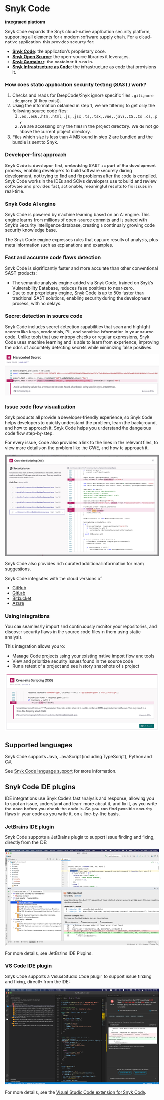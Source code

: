 # Snyk Code

**Integrated platform**

Snyk Code expands the Snyk cloud-native application security platform, supporting all elements for a modern software supply chain. For a cloud-native application, this provides security for:

* [**Snyk Code**](https://docs.snyk.io/snyk-code): the application’s proprietary code.
* [**Snyk Open Source**](https://docs.snyk.io/snyk-open-source): the open-source libraries it leverages.
* [**Snyk Container**](https://docs.snyk.io/snyk-container): the container it runs in.
* [**Snyk Infrastructure as Code**](https://docs.snyk.io/snyk-infrastructure-as-code): the infrastructure as code that provisions it.

### How does static application security testing \(SAST\) work?

1. Checks and reads for DeepCode/Snyk ignore specific files `.gitignore` `.dcignore` \(if they exist\).
2. Using the information obtained in step 1, we are filtering to get only the following source code files:
   1. `.es,.es6,.htm,.html,.js,.jsx,.ts,.tsx,.vue,.java,.CS,.Cs,.cs,.py`
   2. We are accessing only the files in the project directory. We do not go above the current project directory.
3. Files which size is less than 4 MB found in step 2 are bundled and the bundle is sent to Snyk.

### Developer-first approach

Snyk Code is developer-first, embedding SAST as part of the development process, enabling developers to build software securely during development, not trying to find and fix problems after the code is compiled. Snyk Code works in the IDEs and SCMs developers use to build and review software and provides fast, actionable, meaningful results to fix issues in real-time.

### Snyk Code AI engine

Snyk Code is powered by machine learning based on an AI engine. This engine learns from millions of open-source commits and is paired with Snyk’s Security Intelligence database, creating a continually growing code security knowledge base.

The Snyk Code engine expresses rules that capture results of analysis, plus meta information such as explanations and examples.

### Fast and accurate code flaws detection

Snyk Code is significantly faster and more accurate than other conventional SAST products:

* The semantic analysis engine added via Snyk Code, trained on Snyk’s Vulnerability Database, reduces false positives to near-zero.
* Due to our proprietary engine, Snyk Code is up to 50x faster than traditional SAST solutions, enabling security during the development process, with no delays.

### Secret detection in source code

Snyk Code includes secret detection capabilities that scan and highlight secrets like keys, credentials, PII, and sensitive information in your source code. Unlike tools that use entropy checks or regular expressions, Snyk Code uses machine learning and is able to learn from experience, improving the odds of accurately detecting secrets while minimizing false positives.

![](../.gitbook/assets/image5.png)

### Issue code flow visualization

Snyk products all provide a developer-friendly experience, so Snyk Code helps developers to quickly understand the problem, learn the background, and how to approach it. Snyk Code helps you understand the dangerous code flow step-by-step.

For every issue, Code also provides a link to the lines in the relevant files, to view more details on the problem like the CWE, and how to approach it.

![](../.gitbook/assets/image2-2-.png)

Snyk Code also provides rich curated additional information for many suggestions.

Snyk Code integrates with the cloud versions of:

* [GitHub](https://docs.snyk.io/integrations/git-repository-scm-integrations/github-integration)
* [GitLab](https://docs.snyk.io/integrations/git-repository-scm-integrations/gitlab-integration)
* [Bitbucket](https://docs.snyk.io/integrations/git-repository-scm-integrations/bitbucket-cloud-integration) 
* [Azure](https://docs.snyk.io/integrations/git-repository-scm-integrations/azure-repos-integration)

### Using integrations

You can seamlessly import and continuously monitor your repositories, and discover security flaws in the source code files in them using static analysis.

This integration allows you to:

* Manage Code projects using your existing native import flow and tools
* View and prioritize security issues found in the source code
* Run a retest of a project and see history snapshots of a project

![](../.gitbook/assets/image4-1-.png)

## Supported languages

Snyk Code supports Java, JavaScript \(including TypeScript\), Python and C\#.

See [Snyk Code language support](https://support.snyk.io/hc/en-us/articles/360016973477-Snyk-Code-language-support) for more information.

## Snyk Code IDE plugins

IDE integrations use Snyk Code’s fast analysis and response, allowing you to spot an issue, understand and learn more about it, and fix it, as you write the code before you check the code in. So you can find possible security flaws in your code as you write it, on a line-by-line basis.

### JetBrains IDE plugin

Snyk Code supports a JetBrains plugin to support issue finding and fixing, directly from the IDE:

![](../.gitbook/assets/results-code.png)

For more details, see [JetBrains IDE Plugins](https://support.snyk.io/hc/en-us/articles/360004032317-JetBrains-IDE-Plugins).

### VS Code IDE plugin

Snyk Code supports a Visual Studio Code plugin to support issue finding and fixing, directly from the IDE:

![](../.gitbook/assets/image3-2-%20%281%29.png)

For more details, see the [Visual Studio Code extension for Snyk Code](https://support.snyk.io/hc/en-us/articles/360018585717-Visual-Studio-Code-extension-for-Snyk-Code-).

